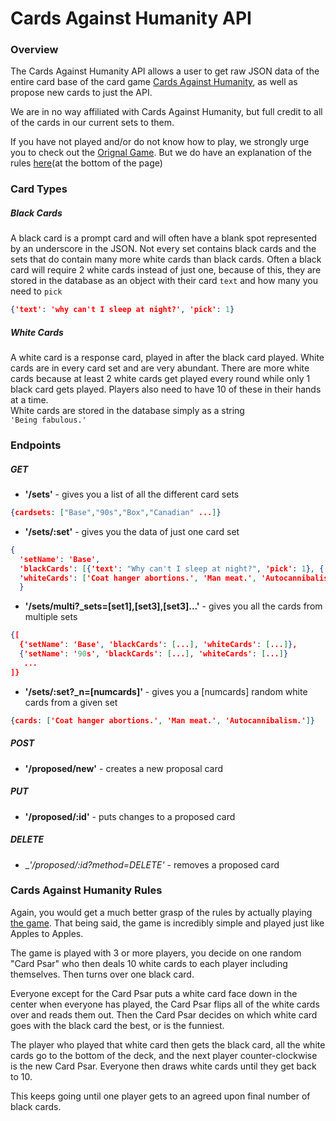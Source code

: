 # Cards Against Humanity API
### Overview
The Cards Against Humanity API allows a user to get raw JSON data of the entire card base of the card game [Cards Against Humanity][cah], as well as propose new cards to just the API.

We are in no way affiliated with Cards Against Humanity, but full credit to all of the cards in our current sets to them.

If you have not played and/or do not know how to play, we strongly urge you to check out the [Orignal Game][cah]. But we do have an explanation of the rules [here](#Cards-Against-Humanity-Rules)(at the bottom of the page)

### Card Types

##### Black Cards
A black card is a prompt card and will often have a blank spot represented by an underscore in the JSON. Not every set contains black cards and the sets that do contain many more white cards than black cards. 
Often a black card will require 2 white cards instead of just one, because of this, they are stored in the database as an object with their card `text` and how many you need to `pick`   
```json
{'text': 'why can't I sleep at night?', 'pick': 1}
```

##### White Cards
A white card is a response card, played in after the black card played. White cards are in every card set and are very abundant. There are more white cards because at least 2 white cards get played every round while only 1 black card gets played. Players also need to have 10 of these in their hands at a time.  
White cards are stored in the database simply as a string  
```'Being fabulous.'```

### Endpoints

##### GET
* __'/sets'__ - gives you a list of all the different card sets   
```json 
{cardsets: ["Base","90s","Box","Canadian" ...]}
```
* __'/sets/:set'__ - gives you the data of just one card set  
 ```json
 {
   'setName': 'Base',
   'blackCards': [{'text': "Why can't I sleep at night?", 'pick': 1}, {'text': "I got 99 problems but _ ain't one.", 'pick': 1} ...],
   'whiteCards': ['Coat hanger abortions.', 'Man meat.', 'Autocannibalism.' ...]
   }
 ```
* __'/sets/multi?\_sets=[set1],[set3],[set3]...'__ - gives you all the cards from multiple sets  
```json
{[
  {'setName': 'Base', 'blackCards': [...], 'whiteCards': [...]},
  {'setName': '90s', 'blackCards': [...], 'whiteCards': [...]}
   ...
]}
```
* __'/sets/:set?\_n=[numcards]'__ - gives you a [numcards] random white cards from a given set  
```json
{cards: ['Coat hanger abortions.', 'Man meat.', 'Autocannibalism.']}
```

##### POST
* __'/proposed/new'__ - creates a new proposal card

##### PUT
* __'/proposed/:id'__ - puts changes to a proposed card

##### DELETE
* __'/proposed/:id?_method=DELETE'__ - removes a proposed card

### Cards Against Humanity Rules
Again, you would get a much better grasp of the rules by actually playing [the game][cah].
That being said, the game is incredibly simple and played just like Apples to Apples.   

The game is played with 3 or more players, you decide on one random "Card Psar" who then deals 10 white cards to each player including themselves. Then turns over one black card.  

Everyone except for the Card Psar puts a white card face down in the center when everyone has played, the Card Psar flips all of the white cards over and reads them out. Then the Card Psar decides on which white card goes with the black card the best, or is the funniest.  

The player who played that white card then gets the black card, all the white cards go to the bottom of the deck, and the next player counter-clockwise is the new Card Psar. Everyone then draws white cards until they get back to 10.

This keeps going until one player gets to an agreed
upon final number of black cards.




[cah]: https://cardsagainsthumanity.com/